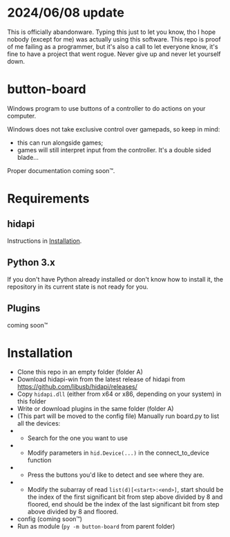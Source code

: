 # 2024/06/08 update
This is officially abandonware. Typing this just to let you know, tho I hope nobody (except for me) was actually using this software. This repo is proof of me failing as a programmer, but it's also a call to let everyone know, it's fine to have a project that went rogue. Never give up and never let yourself down.


# button-board
Windows program to use buttons of a controller to do actions on your computer.

Windows does not take exclusive control over gamepads, so keep in mind:
- this can run alongside games;
- games will still interpret input from the controller.
It's a double sided blade...

Proper documentation coming soon™.



# Requirements
## hidapi
Instructions in [Installation](#installation).

## Python 3.x
If you don't have Python already installed or don't know how to install it, the repository in its current state is not ready for you.

## Plugins
coming soon™


# Installation
- Clone this repo in an empty folder (folder A)
- Download hidapi-win from the latest release of hidapi from https://github.com/libusb/hidapi/releases/
- Copy `hidapi.dll` (either from x64 or x86, depending on your system) in this folder
- Write or download plugins in the same folder (folder A)
- (This part will be moved to the config file) Manually run board.py to list all the devices:
- - Search for the one you want to use
- - Modify parameters in `hid.Device(...)` in the connect_to_device function
- - Press the buttons you'd like to detect and see where they are.
- - Modify the subarray of read `list(d)[<start>:<end>]`, start should be the index of the first significant bit from step above divided by 8 and floored, end should be the index of the last significant bit from step above divided by 8 and floored.
- config (coming soon™)
- Run as module (`py -m button-board` from parent folder)
